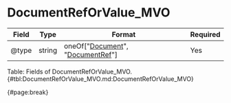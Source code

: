 <!--
    ATTENTION: This file was generated via gradle!
               Do NOT manually edit this file! Any such changes will be overwritten!
-->

# DocumentRefOrValue_MVO

| Field | Type | Format | Required |
| ------- | ------- | ------- | --- |
| @type | string | oneOf["[Document](#document_mvo)", "[DocumentRef](#documentref_mvo)"] | Yes |

Table: Fields of DocumentRefOrValue_MVO. {#tbl:DocumentRefOrValue_MVO.md:DocumentRefOrValue_MVO}

{#page:break}
